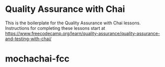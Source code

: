 # Quality Assurance with Chai

This is the boilerplate for the Quality Assurance with Chai lessons. Instructions for completing these lessons start at https://www.freecodecamp.org/learn/quality-assurance/quality-assurance-and-testing-with-chai/
# mochachai-fcc
